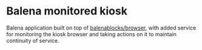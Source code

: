 # Balena monitored kiosk

Balena application built on top of [balenablocks/browser](https://github.com/balenablocks/browser), with added service for monitoring the kiosk browser and taking actions on it to maintain continuity of service.

